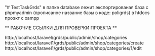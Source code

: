 "# TestTaskGrds" 
в папке database лежит экспортированая база с phpmyadmin (прописаное название базы в коде: poligrds)
в htdocs проэкт с xampp

** РАБОЧИЕ ССЫЛКИ ДЛЯ ПРОВЕРКИ ПРОЕКТА **

http://localhost/laravel/grds/public/admin/shop/categories
http://localhost/laravel1/grds/public/admin/shop/categories/create
http://localhost/laravel1/grds/public/admin/shop/categories/1/edit